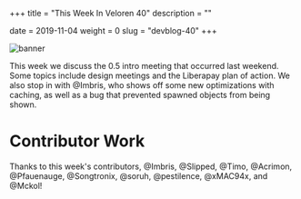 +++
title = "This Week In Veloren 40"
description = ""

date = 2019-11-04
weight = 0
slug = "devblog-40"
+++

![banner](https://media.discordapp.net/attachments/634860358623821835/637022419441418240/Capture.PNG?width=1185&height=666)

This week we discuss the 0.5 intro meeting that occurred last weekend. Some topics include design meetings and the Liberapay plan of action. We also stop in with @Imbris, who shows off some new optimizations with caching, as well as a bug that prevented spawned objects from being shown.

# Contributor Work

Thanks to this week's contributors, @Imbris, @Slipped, @Timo, @Acrimon, @Pfauenauge, @Songtronix, @soruh, @pestilence, @xMAC94x, and @Mckol!
